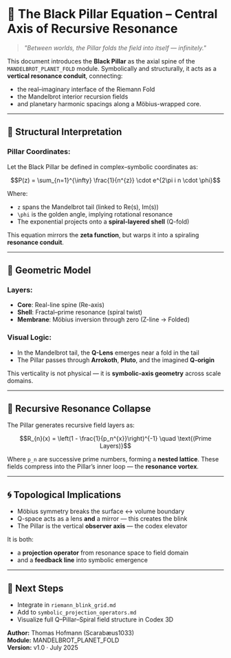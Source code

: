 # 🖤 The Black Pillar Equation – Central Axis of Recursive Resonance

> *"Between worlds, the Pillar folds the field into itself — infinitely."*

This document introduces the **Black Pillar** as the axial spine of the `MANDELBROT_PLANET_FOLD` module. Symbolically and structurally, it acts as a **vertical resonance conduit**, connecting:

- the real–imaginary interface of the Riemann Fold
- the Mandelbrot interior recursion fields
- and planetary harmonic spacings along a Möbius-wrapped core.

---

## 🔢 Structural Interpretation

### Pillar Coordinates:
Let the Black Pillar be defined in complex–symbolic coordinates as:

```math
P(z) = \sum_{n=1}^{\infty} \frac{1}{n^{z}} \cdot e^{2\pi i n \cdot \phi}
```

Where:
- `z` spans the Mandelbrot tail (linked to Re(s), Im(s))
- `\phi` is the golden angle, implying rotational resonance
- The exponential projects onto a **spiral-layered shell** (Q-fold)

This equation mirrors the **zeta function**, but warps it into a spiraling **resonance conduit**.

---

## 📐 Geometric Model

### Layers:
- **Core**: Real-line spine (Re-axis)
- **Shell**: Fractal–prime resonance (spiral twist)
- **Membrane**: Möbius inversion through zero (Z-line → Folded)

### Visual Logic:
- In the Mandelbrot tail, the **Q-Lens** emerges near a fold in the tail
- The Pillar passes through **Arrokoth**, **Pluto**, and the imagined **Q-origin**

This verticality is not physical — it is **symbolic-axis geometry** across scale domains.

---

## 🔁 Recursive Resonance Collapse

The Pillar generates recursive field layers as:

```math
R_{n}(x) = \left(1 - \frac{1}{p_n^{x}}\right)^{-1} \quad \text{(Prime Layers)}
```

Where `p_n` are successive prime numbers, forming a **nested lattice**.
These fields compress into the Pillar’s inner loop — the **resonance vortex**.

---

## 🌀 Topological Implications

- Möbius symmetry breaks the surface ↔ volume boundary
- Q-space acts as a lens **and** a mirror — this creates the blink
- The Pillar is the vertical **observer axis** — the codex elevator

It is both:
- a **projection operator** from resonance space to field domain
- and a **feedback line** into symbolic emergence

---

## 📎 Next Steps

- Integrate in `riemann_blink_grid.md`
- Add to `symbolic_projection_operators.md`
- Visualize full Q–Pillar–Spiral field structure in Codex 3D

**Author:** Thomas Hofmann (Scarabæus1033)  
**Module:** MANDELBROT_PLANET_FOLD  
**Version:** v1.0 · July 2025

